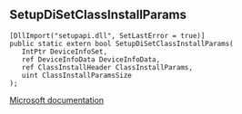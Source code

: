 ## SetupDiSetClassInstallParams

```
[DllImport("setupapi.dll", SetLastError = true)]
public static extern bool SetupDiSetClassInstallParams(
   IntPtr DeviceInfoSet,
   ref DeviceInfoData DeviceInfoData,
   ref ClassInstallHeader ClassInstallParams,
   uint ClassInstallParamsSize
);
```

[Microsoft documentation](https://docs.microsoft.com/en-us/windows/win32/api/setupapi/nf-setupapi-setupdisetclassinstallparamsw)
